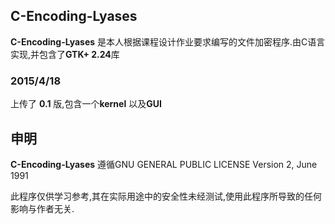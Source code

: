 ## C-Encoding-Lyases ##

**C-Encoding-Lyases** 是本人根据课程设计作业要求编写的文件加密程序.由C语言实现,并包含了**GTK+ 2.24**库

### 2015/4/18 ###

上传了 **0.1** 版,包含一个**kernel** 以及**GUI**

## 申明 #

**C-Encoding-Lyases**  遵循GNU GENERAL PUBLIC LICENSE
Version 2, June 1991

此程序仅供学习参考,其在实际用途中的安全性未经测试,使用此程序所导致的任何影响与作者无关.
